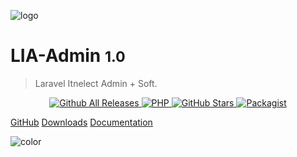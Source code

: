 ![logo](/_media/development.png ':no-zoom')

# LIA-Admin <small>1.0</small>

> Laravel Itnelect Admin + Soft.

<p align="center">
    <a href="https://github.com/Xsaven/laravel-intelect-admin" target="_blanck">
        <img src="https://img.shields.io/github/downloads/Xsaven/laravel-intelect-admin/total.svg?style=flat-square" alt="Github All Releases" style="width:auto;" data-no-zoom>
    </a>
    <a href="https://github.com/Xsaven/laravel-intelect-admin" target="_blanck">
        <img src="https://img.shields.io/travis/php-v/symfony/symfony.svg?style=flat-square" alt="PHP" style="width:auto;" data-no-zoom>
    </a>
    <a href="https://github.com/Xsaven/laravel-intelect-admin" target="_blanck">
        <img src="https://img.shields.io/github/stars/Xsaven/laravel-intelect-admin.svg?style=flat-square&label=GitHub Stars" alt="GitHub Stars" style="width:auto;" data-no-zoom>
    </a>
    <a href="https://packagist.org/packages/xsaven/laravel-intelect-admin" target="_blanck">
        <img src="https://img.shields.io/packagist/l/xsaven/laravel-intelect-admin.svg?style=flat-square" alt="Packagist" style="width:auto;" data-no-zoom>
    </a>
</div>


[GitHub](https://github.com/Xsaven/laravel-intelect-admin)
[Downloads](/en/download.md)
[Documentation](/en/)

![color](#b5e7ff)